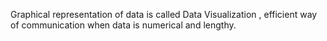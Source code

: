 Graphical representation of data is called Data Visualization , efficient way of communication when data is numerical and lengthy.
